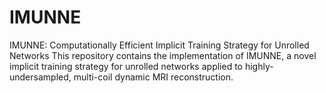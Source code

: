 # IMUNNE
IMUNNE: Computationally Efficient Implicit Training Strategy for Unrolled Networks  This repository contains the implementation of IMUNNE, a novel implicit training strategy for unrolled networks applied to highly-undersampled, multi-coil dynamic MRI reconstruction.
